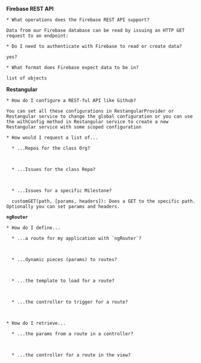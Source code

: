  **Firebase REST API**
 
    * What operations does the Firebase REST API support?
    
    Data from our Firebase database can be read by issuing an HTTP GET request to an endpoint:
    
    * Do I need to authenticate with Firebase to read or create data?
    
    yes?
    
    * What format does Firebase expect data to be in?
    
    list of objects
    
**Restangular**
  
    * How do I configure a REST-ful API like Github?
    
    You can set all these configurations in RestangularProvider or Restangular service to change the global configuration or you can use the withConfig method in Restangular service to create a new Restangular service with some scoped configuration
    
    * How would I request a list of...
    
      * ...Repos for the class Org?
      
      
      
      * ...Issues for the class Repo?
      
      
      
      * ...Issues for a specific Milestone?
      
      customGET(path, [params, headers]): Does a GET to the specific path. Optionally you can set params and headers.
      
**`ngRouter`**

    * How do I define...
    
      * ...a route for my application with `ngRouter`?
      
      
      
      * ...dynamic pieces (params) to routes?
      
      
      
      * ...the template to load for a route?
      
      
      
      * ...the controller to trigger for a route?
      
      
      
    * How do I retrieve...
    
      * ...the params from a route in a controller?
      
      
      
      * ...the controller for a route in the view?
